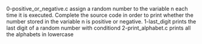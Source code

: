 0-positive_or_negative.c  assign a random number to the variable n each time it is executed. Complete the source code in order to print whether the number stored in the variable n is positive or negative.
1-last_digit prints the last digit of a random number with conditiond
2-print_alphabet.c prints all the alphabets in lowercase
